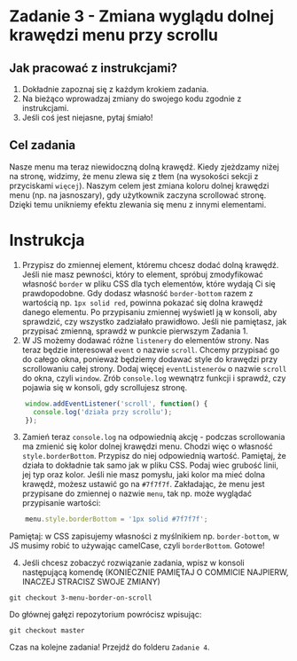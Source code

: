 # Zadanie 3 - Zmiana wyglądu dolnej krawędzi menu przy scrollu

## Jak pracować z instrukcjami?

1. Dokładnie zapoznaj się z każdym krokiem zadania.
2. Na bieżąco wprowadzaj zmiany do swojego kodu zgodnie z instrukcjami.
3. Jeśli coś jest niejasne, pytaj śmiało!

## Cel zadania

Nasze menu ma teraz niewidoczną dolną krawędź. Kiedy zjeżdzamy niżej na stronę, widzimy, że menu zlewa się z tłem (na wysokości sekcji z przyciskami `więcej`). Naszym celem jest zmiana koloru dolnej krawędzi menu (np. na jasnoszary), gdy użytkownik zaczyna scrollować stronę. Dzięki temu unikniemy efektu zlewania się menu z innymi elementami.

# Instrukcja

1. Przypisz do zmiennej element, któremu chcesz dodać dolną krawędź. Jeśli nie masz pewności, który to element, spróbuj zmodyfikować własność `border` w pliku CSS dla tych elementów, które wydają Ci się prawdopodobne. Gdy dodasz własność `border-bottom` razem z wartością np. `1px solid red`, powinna pokazać się dolna krawędź danego elementu. Po przypisaniu zmiennej wyświetl ją w konsoli, aby sprawdzić, czy wszystko zadziałało prawidłowo. Jeśli nie pamiętasz, jak przypisać zmienną, sprawdź w punkcie pierwszym Zadania 1.
2. W JS możemy dodawać różne `listenery` do elementów strony. Nas teraz będzie interesował `event` o nazwie `scroll`. Chcemy przypisać go do całego okna, ponieważ będziemy dodawać style do krawędzi przy scrollowaniu całej strony. Dodaj więcej `eventListenerów` o nazwie `scroll` do okna, czyli `window`. Zrób `console.log` wewnątrz funkcji i sprawdź, czy pojawia się w konsoli, gdy scrollujesz stronę.
```javascript
    window.addEventListener('scroll', function() {
      console.log('działa przy scrollu');
    });
```
3. Zamień teraz `console.log` na odpowiednią akcję - podczas scrollowania ma zmienić się kolor dolnej krawędzi menu. Chodzi więc o własność `style.borderBottom`. Przypisz do niej odpowiednią wartość. Pamiętaj, że działa to dokładnie tak samo jak w pliku CSS. Podaj wiec grubość linii, jej typ oraz kolor. Jeśli nie masz pomysłu, jaki kolor ma mieć dolna krawędź, możesz ustawić go na `#7f7f7f`. Zakładając, że menu jest przypisane do zmiennej o nazwie `menu`, tak np. może wyglądać przypisanie wartości:
```javascript
    menu.style.borderBottom = '1px solid #7f7f7f';
```
Pamiętaj: w CSS zapisujemy własności z myślnikiem np. `border-bottom`, w JS musimy robić to używając camelCase, czyli `borderBottom`. 
Gotowe!

4. Jeśli chcesz zobaczyć rozwiązanie zadania, wpisz w konsoli następującą komendę (KONIECZNIE PAMIĘTAJ O COMMICIE NAJPIERW, INACZEJ STRACISZ SWOJE ZMIANY)
```
git checkout 3-menu-border-on-scroll
```
Do głównej gałęzi repozytorium powrócisz wpisując:
```
git checkout master
```
Czas na kolejne zadania! Przejdź do folderu `Zadanie 4`.
